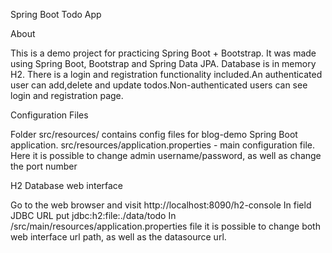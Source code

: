 Spring Boot Todo App


About

This is a demo project for practicing Spring Boot + Bootstrap. It was made using Spring Boot, Bootstrap and Spring Data JPA. Database is in memory H2.
There is a login and registration functionality included.An authenticated user can add,delete and update todos.Non-authenticated users can see login and registration page.

Configuration Files

Folder src/resources/ contains config files for blog-demo Spring Boot application.
src/resources/application.properties - main configuration file. Here it is possible to change admin username/password, as well as change the port number

H2 Database web interface

Go to the web browser and visit http://localhost:8090/h2-console
In field JDBC URL put
jdbc:h2:file:./data/todo
In /src/main/resources/application.properties file it is possible to change both web interface url path, as well as the datasource url.
